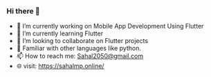 ### Hi there 👋



- 🔭 I’m currently working on Mobile App Development Using Flutter
- 🌱 I’m currently learning Flutter 
- 👯 I’m looking to collaborate on Flutter projects
- 💬 Familiar with other languages like python.
- 📫 How to reach me: Sahal2050@gmail.com
- 🌐 visit: https://sahalmp.online/
